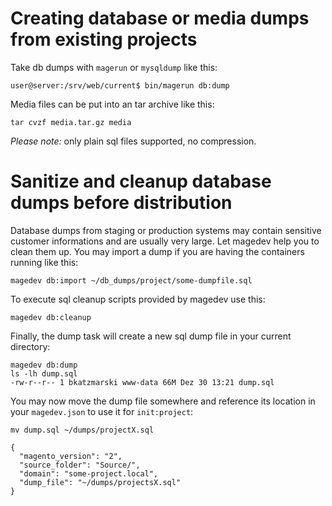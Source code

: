 # Creating database or media dumps from existing projects

Take db dumps with `magerun` or `mysqldump` like this:

    user@server:/srv/web/current$ bin/magerun db:dump

Media files can be put into an tar archive like this:

    tar cvzf media.tar.gz media

_Please note:_ only plain sql files supported, no compression.

# Sanitize and cleanup database dumps before distribution

Database dumps from staging or production systems may contain sensitive customer informations and are usually very large. Let magedev help you to clean them up. You may import a dump if you are having the containers running like this:

    magedev db:import ~/db_dumps/project/some-dumpfile.sql

To execute sql cleanup scripts provided by magedev use this:

    magedev db:cleanup

Finally, the dump task will create a new sql dump file in your current directory:

    magedev db:dump
    ls -lh dump.sql
    -rw-r--r-- 1 bkatzmarski www-data 66M Dez 30 13:21 dump.sql

You may now move the dump file somewhere and reference its location in your `magedev.json` to use it for `init:project`:

    mv dump.sql ~/dumps/projectX.sql

    {
      "magento_version": "2",
      "source_folder": "Source/",
      "domain": "some-project.local",
      "dump_file": "~/dumps/projectsX.sql"
    }
